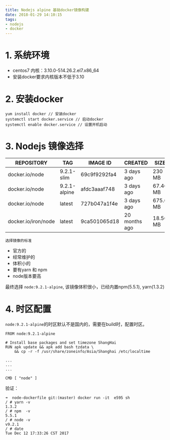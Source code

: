 ```yaml
---
title: Nodejs alpine 基础docker镜像构建
date: 2018-01-29 14:10:15
tags:
- nodejs
- docker
---
```


# 1. 系统环境
- centos7 内核：3.10.0-514.26.2.el7.x86_64
- 安装docker要求内核版本不低于3.10

# 2. 安装docker
```
yum install docker // 安装docker
systemctl start docker.service // 启动docker
systemctl enable docker.service // 设置开机启动
```

# 3. Nodejs 镜像选择

REPOSITORY | TAG | IMAGE ID | CREATED | SIZE
---|---|---|---|---
docker.io/node | 9.2.1-slim | 69c9f9292fa4 | 3 days ago | 230 MB
docker.io/node | 9.2.1-alpine | afdc3aaaf748 | 3 days ago | 67.46 MB
docker.io/node | latest | 727b047a1f4e | 3 days ago | 675.6 MB
docker.io/iron/node | latest | 9ca501065d18 | 20 months ago | 18.56 MB

`选择镜像的标准`

- 官方的
- 经常维护的
- 体积小的
- 要有yarn 和 npm 
- node版本要高

最终选择 `node:9.2.1-alpine`, 该镜像体积很小，已经内置npm(5.5.1), yarn(1.3.2)

# 4. 时区配置
`node:9.2.1-alpine`的时区默认不是国内的，需要在build时，配置时区。

```
FROM node:9.2.1-alpine

# Install base packages and set timezone ShangHai
RUN apk update && apk add bash tzdata \
    && cp -r -f /usr/share/zoneinfo/Asia/Shanghai /etc/localtime

...
...
...

CMD [ "node" ]
```

验证：
```
➜  node-dockerfile git:(master) docker run -it  e595 sh 
/ # yarn -v
1.3.2
/ # npm  -v
5.5.1
/ # node -v
v9.2.1
/ # date
Tue Dec 12 17:33:26 CST 2017
```


